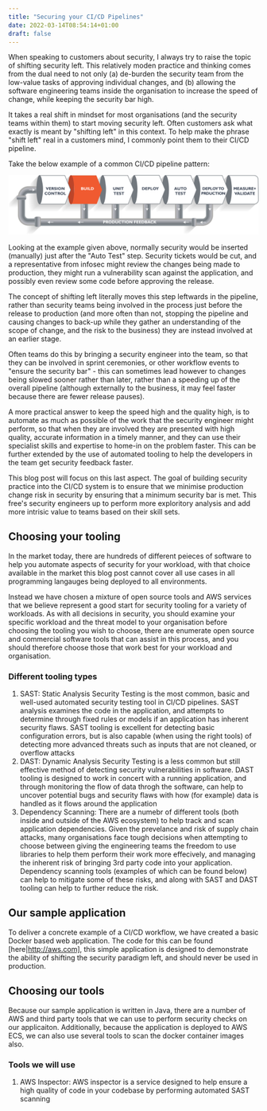 ```yaml
---
title: "Securing your CI/CD Pipelines"
date: 2022-03-14T08:54:14+01:00
draft: false
---
```


When speaking to customers about security, I always try to raise the topic of shifting security left.  This relatively moden practice and thinking comes from the dual need to not only (a) de-burden the security team from the low-value tasks of approving individual changes, and (b) allowing the software engineering teams inside the organisation to increase the speed of change, while keeping the security bar high.

It takes a real shift in mindset for most organisations (and the security teams within them) to start moving security left.  Often customers ask what exactly is meant by "shifting left" in this context.  To help make the phrase "shift left" real in a customers mind, I commonly point them to their CI/CD pipeline. 

Take the below example of a common CI/CD pipeline pattern:

![Example CI/CD Pipeline](/img/ci-cd-pipelines/pipeline-example.png)

Looking at the example given above, normally security would be inserted (manually) just after the "Auto Test" step.  Security tickets would be cut, and a representative from infosec might review the changes being made to production, they might run a vulnerability scan against the application, and possibly even review some code before approving the release.

The concept of shifting left literally moves this step leftwards in the pipeline, rather than security teams being involved in the process just before the release to production (and more often than not, stopping the pipeline and causing changes to back-up while they gather an understanding of the scope of change, and the risk to the business) they are instead involved at an earlier stage.

Often teams do this by bringing a security engineer into the team, so that they can be involved in sprint ceremonies, or other workflow events to "ensure the security bar" - this can sometimes lead however to changes being slowed sooner rather than later, rather than a speeding up of the overall pipeline (although externally to the business, it may feel faster because there are fewer release pauses).

A more practical answer to keep the speed high and the quality high, is to automate as much as possible of the work that the security engineer might perform, so that when they are involved they are presented with high quality, accurate information in a timely manner, and they can use their specialist skills and expertise to home-in on the problem faster.  This can be further extended by the use of automated tooling to help the developers in the team get security feedback faster.

This blog post will focus on this last aspect. The goal of building security practice into the CI/CD system is to ensure that we minimise production change risk in security by ensuring that a minimum security bar is met.  This free's security engineers up to perform more exploritory analysis and add more intrisic value to teams based on their skill sets.

## Choosing your tooling

In the market today, there are hundreds of different peieces of software to help you automate aspects of security for your workload, with that choice available in the market this blog post cannot cover all use cases in all programming langauges being deployed to all environments.

Instead we have chosen a mixture of open source tools and AWS services that we believe represent a good start for security tooling for a variety of workloads.  As with all decisions in security, you should examine your specific workload and the threat model to your organisation before choosing the tooling you wish to choose, there are enumerate open source and commercial software tools that can assist in this process, and you should therefore choose those that work best for your workload and organisation.

### Different tooling types

1. SAST: Static Analysis Security Testing is the most common, basic and well-used automated security testing tool in CI/CD pipelines.  SAST analysis examines the code in the application, and attempts to determine through fixed rules or models if an application has inherent security flaws.  SAST tooling is excellent for detecting basic configuration errors, but is also capable (when using the right tools) of detecting more advanced threats such as inputs that are not cleaned, or overflow attacks
2. DAST: Dynamic Analysis Security Testing is a less common but still effective method of detecting security vulnerabilities in software. DAST tooling is designed to work in concert with a running application, and through monitoring the flow of data throgh the software, can help to uncover potential bugs and security flaws with how (for example) data is handled as it flows around the application
3. Dependency Scanning: There are a numebr of different tools (both inside and outside of the AWS ecosystem) to help track and scan application dependencies.  Given the prevelance and risk of supply chain attacks, many organisations face tough decisions when attempting to choose between giving the engineering teams the freedom to use libraries to help them perform their work more effecively, and managing the inherent risk of bringing 3rd party code into your application.  Dependency scanning tools (examples of which can be found below) can help to mitigate some of these risks, and along with SAST and DAST tooling can help to further reduce the risk.

## Our sample application

To deliver a concrete example of a CI/CD workflow, we have created a basic Docker based web application. The code for this can be found [here|http://aws.com], this simple application is designed to demonstrate the ability of shifting the security paradigm left, and should never be used in production.

## Choosing our tools

Because our sample application is written in Java, there are a number of AWS and third party tools that we can use to perform security checks on our applicaiton. Additionally, because the application is deployed to AWS ECS, we can also use several tools to scan the docker container images also.

### Tools we will use

1. AWS Inspector: AWS inspector is a service designed to help ensure a high quality of code in your codebase by performing automated SAST scanning 



